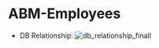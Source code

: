 # ABM-Employees
- DB Relationship:
![db_relationship_finall](https://github.com/lucasch98/ABM-Employees/assets/54513334/e234f747-1c5c-4809-9aba-3bb73de3d322)


